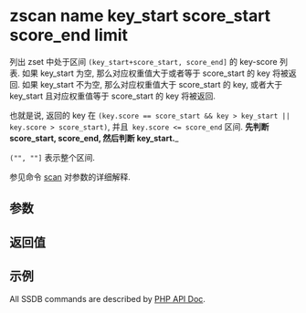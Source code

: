 # zscan name key_start score_start score_end limit

列出 zset 中处于区间 `(key_start+score_start, score_end]` 的 key-score 列表. 如果 key_start 为空, 那么对应权重值大于或者等于 score_start 的 key 将被返回. 如果 key_start 不为空, 那么对应权重值大于 score_start 的 key, 或者大于 key_start 且对应权重值等于 score_start 的 key 将被返回.

也就是说, 返回的 key 在 `(key.score == score_start && key > key_start || key.score > score_start)`, 并且` key.score <= score_end` 区间. __先判断 score_start, score_end, 然后判断 key_start.___

`("", ""]` 表示整个区间.

参见命令 [scan](./scan.html) 对参数的详细解释.

## 参数

## 返回值

## 示例

All SSDB commands are described by [PHP API Doc](https://ssdb.io/docs/php/).

